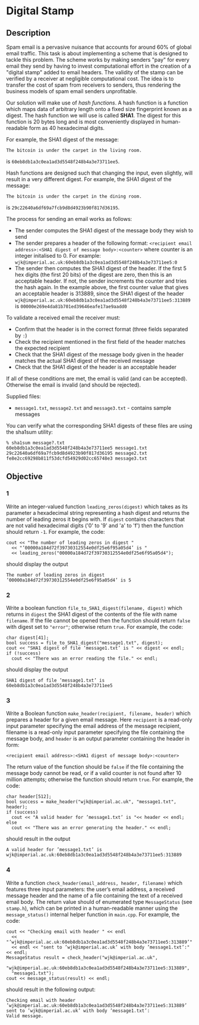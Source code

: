 # Digital Stamp

## Description
Spam email is a pervasive nuisance that accounts for around 60% of global email traffic. This task is about implementing a scheme that is designed to tackle this problem. The scheme works by making senders "pay" for every email they send by having to invest computational effort in the creation of a "digital stamp" added to email headers. The validity of the stamp can be verified by a receiver at negligible computational cost. The idea is to transfer the cost of spam from receivers to senders, thus rendering the business models of spam email senders unprofitable.

Our solution will make use of _hash functions_. A hash function is a function which maps data of arbitrary length onto a fixed size fingerprint known as a digest. The hash function we will use is called **SHA1**. The digest for this function is 20 bytes long and is most conveniently displayed in human-readable form as 40 hexadecimal digits.

For example, the SHA1 digest of the message:
```
The bitcoin is under the carpet in the living room.
```
is `60eb8db1a3c0ea1ad3d5548f248b4a3e73711ee5`.

Hash functions are designed such that changing the input, even slightly, will result in a very different digest. For example, the SHA1 digest of the message:
```
The bitcoin is under the carpet in the dining room.
```
is `29c22640a6df69a7fcb9d8d4923b90f817d36195`.

The process for sending an email works as follows:
* The sender computes the SHA1 digest of the message body they wish to send
* The sender prepares a header of the following format: `<recipient email address>:<SHA1 digest of message body>:<counter>` where counter is an integer initalised to 0. For example: `wjk@imperial.ac.uk:60eb8db1a3c0ea1ad3d5548f248b4a3e73711ee5:0`
* The sender then computes the SHA1 digest of the header. If the first 5 hex digits (the first 20 bits) of the digest are zero, then this is an acceptable header. If not, the sender increments the counter and tries the hash again. In the example above, the first counter value that gives an acceptable header is 313889, since the SHA1 digest of the header `wjk@imperial.ac.uk:60eb8db1a3c0ea1ad3d5548f248b4a3e73711ee5:313889` is `00000e269e4da81b701ed39646eafe17ae9aadd0`

To validate a received email the receiver must:
* Confirm that the header is in the correct format (three fields separated by `:`)
* Check the recipient mentioned in the first field of the header matches the expected recipient
* Check that the SHA1 digest of the message body given in the header matches the actual SHA1 digest of the received message
* Check that the SHA1 digest of the header is an acceptable header

If all of these conditions are met, the email is valid (and can be accepted). Otherwise the email is invalid (and should be rejected).

Supplied files:
* `message1.txt`, `message2.txt` and `message3.txt` - contains sample messages

You can verify what the corresponding SHA1 digests of these files are using the sha1sum utility:
```
% sha1sum message?.txt
60eb8db1a3c0ea1ad3d5548f248b4a3e73711ee5 message1.txt
29c22640a6df69a7fcb9d8d4923b90f817d36195 message2.txt
fe8e2cc69298b811f53dcfd54929d02cc65748e3 message3.txt
```

## Objective

### 1
Write an integer-valued function `leading_zeros(digest)` which takes as its parameter a hexadecimal string representing a hash digest and returns the number of leading zeros it begins with. If `digest` contains characters that are not valid hexadecimal digits ('0' to '9' and 'a' to 'f') then the function should return `-1`.
For example, the code:
```
cout << "The number of leading zeros in digest "
  << "’00000a184d72f39730312554e0df25e6f95a05d4’ is "
  << leading_zeros("00000a184d72f39730312554e0df25e6f95a05d4");
```
should display the output
```
The number of leading zeros in digest ’00000a184d72f39730312554e0df25e6f95a05d4’ is 5
```

### 2
Write a boolean function `file_to_SHA1_digest(filename, digest)` which returns in `digest` the SHA1 digest of the contents of the file with name `filename`. If the file cannot be opened then the function should return `false` with digest set to `"error"`; otherwise return `true`.
For example, the code:
```
char digest[41];
bool success = file_to_SHA1_digest("message1.txt", digest);
cout << "SHA1 digest of file ’message1.txt’ is " << digest << endl;
if (!success)
  cout << "There was an error reading the file." << endl;
```
should display the output
```
SHA1 digest of file ’message1.txt’ is 60eb8db1a3c0ea1ad3d5548f248b4a3e73711ee5
```

### 3
Write a Boolean function `make_header(recipient, filename, header)` which prepares a header for a given email message. Here `recipient` is a read-only input parameter specifying the email address of the message recipient, filename is a read-only input parameter specifying the file containing the message body, and `header` is an output parameter containing the header in form:
```
<recipient email address>:<SHA1 digest of message body>:<counter>
```
The return value of the function should be `false` if the file containing the message body cannot be read, or if a valid counter is not found after 10 million attempts; otherwise the function should return `true`.
For example, the code:
```
char header[512];
bool success = make_header("wjk@imperial.ac.uk", "message1.txt", header);
if (success)
  cout << "A valid header for ’message1.txt’ is "<< header << endl;
else
  cout << "There was an error generating the header." << endl;
```
should result in the output
```
A valid header for ’message1.txt’ is
wjk@imperial.ac.uk:60eb8db1a3c0ea1ad3d5548f248b4a3e73711ee5:313889
```

### 4
Write a function `check_header(email_address, header, filename)` which features three input parameters: the user’s email address, a received message header and the name of a file containing the text of a received email body. The return value should of enumerated type `MessageStatus` (see `stamp.h`), which can be printed in a human-readable manner using the `message_status()` internal helper function in `main.cpp`.
For example, the code:
```
cout << "Checking email with header " << endl
  << "’wjk@imperial.ac.uk:60eb8db1a3c0ea1ad3d5548f248b4a3e73711ee5:313889’"
  << endl << "sent to ’wjk@imperial.ac.uk’ with body ’message1.txt’:" << endl;
MessageStatus result = check_header("wjk@imperial.ac.uk",
  "wjk@imperial.ac.uk:60eb8db1a3c0ea1ad3d5548f248b4a3e73711ee5:313889",
  "message1.txt");
cout << message_status(result) << endl;
```
should result in the following output:
```
Checking email with header
’wjk@imperial.ac.uk:60eb8db1a3c0ea1ad3d5548f248b4a3e73711ee5:313889’
sent to ’wjk@imperial.ac.uk’ with body ’message1.txt’:
Valid message.
```